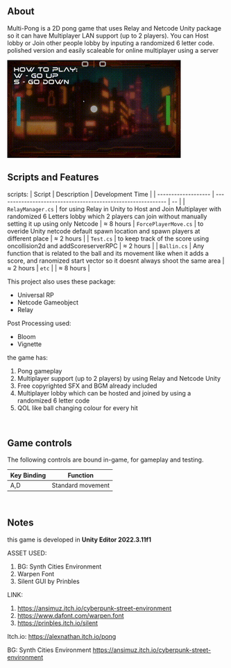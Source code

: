 ## About
Multi-Pong is a 2D pong game that uses Relay and Netcode Unity package so it can have Multiplayer LAN support (up to 2 players). You can Host lobby or Join other people lobby by inputing a randomized 6 letter code. polished version and easily scaleable for online multiplayer using a server

<tbody>
    <tr>
      <td><img src="https://github.com/Alexander-NL/PONG.final/blob/main/NewPong.gif"/></td>
    </tr>
<br>

## Scripts and Features
scripts:
|  Script       | Description                                                  | Development Time |
| ------------------- | ------------------------------------------------------------ | -- |
| `RelayManager.cs` | for using Relay in Unity to Host and Join Multiplayer with randomized 6 Letters lobby which 2 players can join without manually setting it up using only Netcode | ≈ 8 hours
| `ForcePlayerMove.cs` | to overide Unity netcode default spawn location and spawn players at different place | ≈ 2 hours |
| `Test.cs` | to keep track of the score using oncollision2d and addScoreserverRPC | ≈ 2 hours |
| `Ballin.cs` | Any function that is related to the ball and its movement like when it adds a score, and ranomized start vector so it doesnt always shoot the same area | ≈ 2 hours
| `etc`  | | ≈ 8 hours |

This project also uses these package:
- Universal RP
- Netcode Gameobject
- Relay
  
Post Processing used:
- Bloom
- Vignette

the game has:
1. Pong gameplay
2. Multiplayer support (up to 2 players) by using Relay and Netcode Unity
3. Free copyrighted SFX and BGM already included
4. Multiplayer lobby which can be hosted and joined by using a randomized 6 letter code
5. QOL like ball changing colour for every hit

<br>

## Game controls
The following controls are bound in-game, for gameplay and testing.

| Key Binding       | Function          |
| ----------------- | ----------------- |
| A,D           | Standard movement |

<br>

## Notes
this game is developed in **Unity Editor 2022.3.11f1**

ASSET USED:
1. BG: Synth Cities Environment
2. Warpen Font
3. Silent GUI by Prinbles

LINK:
1. https://ansimuz.itch.io/cyberpunk-street-environment
2. https://www.dafont.com/warpen.font
3. https://prinbles.itch.io/silent

Itch.io:
https://alexnathan.itch.io/pong

BG: Synth Cities Environment
https://ansimuz.itch.io/cyberpunk-street-environment
